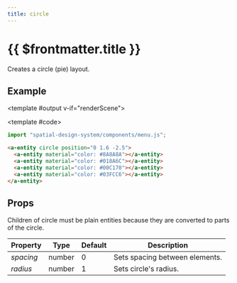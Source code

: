 ```yaml
---
title: circle
---
```


<script setup lang="ts">
import { ref, onMounted } from "vue";
import ComponentExample from "../vue/ComponentExample.vue";

const renderScene = ref(false);

onMounted(async () => {
  try {
    await import("spatial-design-system/components/menu.js");
    renderScene.value = true;
  } catch (e) {
    console.error(e);
  }
});
</script>

# {{ $frontmatter.title }}

Creates a circle (pie) layout.

## Example

<ComponentExample :fixed="true">

<template #output v-if="renderScene">
  <a-entity circle position="0 1.6 -2.5">
    <a-entity material="color: #8A8A8A"></a-entity>
    <a-entity material="color: #018A6C"></a-entity>
    <a-entity material="color: #00C170"></a-entity>
    <a-entity material="color: #03FCC6"></a-entity>
  </a-entity>
</template>

<template #code>

```js
import "spatial-design-system/components/menu.js";
```

```html
<a-entity circle position="0 1.6 -2.5">
  <a-entity material="color: #8A8A8A"></a-entity>
  <a-entity material="color: #018A6C"></a-entity>
  <a-entity material="color: #00C170"></a-entity>
  <a-entity material="color: #03FCC6"></a-entity>
</a-entity>
```

</template>

</ComponentExample>

## Props

Children of circle must be plain entities because they are converted to parts of the circle.

| Property       | Type                        | Default | Description                                                       |
|----------------|-----------------------------|-------|---------------------------------------------------------------------|
| _spacing_      | number                     | 0    | Sets spacing between elements.  
| _radius_      | number                     | 1    | Sets circle's radius.      
